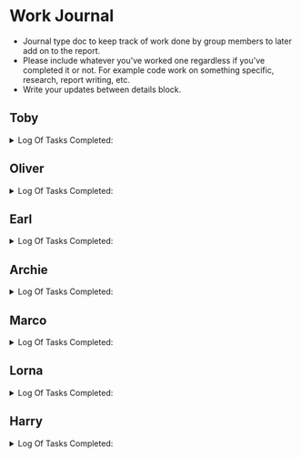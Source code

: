 # Work Journal
* Journal type doc to keep track of work done by group members to later add on to the report.
* Please include whatever you've worked one regardless if you've completed it or not. For example code work on something specific, research, report writing, etc.
* Write your updates between details block.
## Toby
<details>
<summary> 
  Log Of Tasks Completed:
</summary>

* ### _01/23:_
  * working on login screen
  * Added CSS styles
  * Added HTML
  * Deprecated due to being behind main branch
  * Created TODO
  * Created Code-Style Guide
  * Created Specification
  * Created work flow Chart


* ### _4/23:_
  * Implemented Profile picture upload
  * Implemented Profile Bio in db and profile page
  * Implemented new functions for retrieving user data from db

* ### _5/23:_
  * Edited settings page
  * Implemented profile page giving details of different users (help from Ollie)
  * Implemented LoginView with associated functions
  * Fixed password hiding/unhiding in change password
  * Fixed password change not changing password
  * Added Like system


</details>

## Oliver
<details>
<summary> 
  Log Of Tasks Completed:
</summary>

* ### _8/11/23:_
    * Created server and database through XAMPP to test usability with this project.
    * Created crude databse design using MyPhpAdmin and MySQLWorkbench.
    * Created Github Repo to share with group.

*  ### _7/2/24:_
    * Revised database schema to allign more with the project scope.
    * Developed basic web pages for use as homepage, login, and signup interfaces.
    * Implemented basic web functionality (using PHP) to connect website to database, manage session data post-login, and handle redirections as needed.

* ### _17/02/24:_
    * Added new constraints and tables to database. It is now better suited for a working model of the website. although will require some more work to make it suitable for deployment.
    * Changed the way the database is stored to two .sql files (for schema and data). This should streamline the process of building and uploading different versions of the database.
    * Created the 'Features and pages' file to list the needed pages and features that we need to discuss in our weekly meetings.
    * Reorganised the repo to make it easier to work with.
 
* ### _10/03/2024:_
    * The able on the homepage table now reads directly from the database. This code can be used elsewhere with a little modification
    * Added the associative arrays 'get_urgency_string' and 'get_resolved_status' to return the level of urgency / resolved status in a string format
    * Added the 'shorten' php function
    * Updated the style guides with some provisional rules
 
* ### _13/03/2024:_
    * Reorganised the file structure for ease of use
    * Added the scripts to give the light / dark mode bulb functionality. the scripts and CSS for this are located in the _main.js_ and _main.css_ respectively so the button can remain functional when copy & pasted
    * Changed the way we connect to the database by creating a wrapper class for mysqli
    * Changed the way the _POST is handeled in _login.php_ and _signup.php_

* ### _14/03/2024:_
    * Started work on the PHP handler, controller and View classess for the feedback reports. This can be used for getting, updating and creating enw feedback reports.
    * Started work on making a clickable-row class that will link to the relevant feedback report page when clicked on. This is currently only implemented in index.php.
    * Added the protected connect() function to the Database class. This can be used by child classes to establish a conection with the database
    * Changed some databas table structures and renamed all occurrences (in both the database and codebase) of the word _report_ with _feedback_ for continuity throughout the app and documentation.

* ### _17/03/2024:_
    * Reorganised Github repo with hopes for others to start work
    * Made some minor changes to the database schema to fix some issues Marco was having with using the new code
    * Fixed some minor bugs relating to database table names and connection. Planning to fix this my implementing a login and signup class
 
* ### _18/03/2024:_
    * Finished the first version of the feedback model and controller classes. Planning to work on view class when frontend has caught up.
    * Started and finished the first version of the model and controller classes for Login.
    * Organised all classes into namespaces and tried unsuccessfully to set up an autoloader.
    * Fully redesigned all previous PHP in the login and index pages to utilize the new classes
    * Overall a very long day (~10 hours total work)

* ### _24/03/2024:_
    * Had a meeting where we went over how we are going to incorperate the MVC design pattern and how to use the new classes. Me and Marco also updated his password recovery code to be used by the Login class.
    * Added the recovery table to the database to work with Marco's code.

* ### _29/04/2024:_
    * Fixed the homepage so it now displays feedback reports correctly.
    * Added a folder to assets where profile pictures can be stored.
    * header and homepage now display custom profile pictures rather than the default image
      
 * ### _30/04/2024:_
    * Homepage now allows for searching and filtering for feedback reports.
    * Homepage has new UI for searching, Filtering, and sorting feedback reports.
    * Feedback View class has many new methods for retrieving and formatting feedback and user data.
    * Fixed error in datbase class that incorrectly flagged 0s as empty variables.
    * Fixed footer on homepage to be in line with the rest of the page, and pushed to the bottom of the screen
    * Created new CSS classes to align homepage items correctly as it has been bugging me for a while

* ### _01/05/2024:_
    * Used AJAX to apply filters, sorting, and searching in real time.
    * Added file 'updateTable.php' to generate HTML script for table rows with posted information from the database.
    * Created 3 new listeners to update filters, process row clicks, and call AJAX when appropriate.
    * Added redirection for the table row (to the feedback.php page with the correct id tag in the url).
    * Added redirection for the username and profile picture in the feedback row (to the profile.php page with an id tag in the url).
    * Fixed the footer to make it always appear at the bottom of the page.
    * Fixed bug that required form resubmission when reloading or using the browser's back/forward buttons by allowing essential data to be cached. This makes website traversal much smoother.
    * Cleaned up commenting and formatting in multiple files including index, feedbackcontr, feedbackview, feedback, and database.
    * Fixed error in database.php where variables with values 0 or false were being flagged as empty and failing checks they should have passed.
    * Probably some other random tasks I found.

* ### _05/05/2024:_
    * Fixed bug in header caused by a variable sometimes being undefined.
    * Fixed bug in feedback.php where feedback was being shown as open when closed and vice versa.
    * Changed Homepage so filters so only closed and only resolved are now only open and only unresolved because it made more sense.
    * Added the ability to resolve feedback items as an admin or author.
    * Added new methods to feedback view 'get_feedback_exists'.
    * Added a message informing the user's when the feedback is closed and that they are unable to comment.
    * Added titles to the feedback page as there was only the text being shown before.
    * Added padding to divs in feedback.php so the page looks nicer.
    * Added guard clauses to multiple methods that were missing them.
    * Added return statements to multiple methods that were missing them.
 
* ### _06/05/2024:_
    * Started work on the report.

* ### _07/05/2024:_
    * Continued owrk on the report.
    * Added Unit tests to GitHub repo.
    * Fixed bug where user was not being deleted.
    * Amended database to ensure no errors occur after deleting user, feedback, or comments.
    * General bug fixes throughout codebase.

   
</details>

## Earl
<details>
<summary> 
  Log Of Tasks Completed:
</summary>
  
* ### _14/02/24:_
    * Created a shared document to be used as the basis for our summary report.
    * Added structure to the summary report with headings to outline the required sections as detailed on the 	  assignment brief.

* ### _25/03/24:_
    * Completed Lecture notes and extracted keywords.

* ### _31/03/24:_
    * Researched PHP, HTML, CSS and JavaScript.
    * Added Header and Footer HTML files.
    * Applied CSS consistently across all pages and centered main content.
    * Code restructuring.

* ### _1/04/24:_
    * Header buttons hidden depending on the current page.
    * Implemented logout button.
    * Improved CSS styling for forms featured on login.php, recoverPassword.php, reregisterPassword.php and signup.php.
    * Created dropdown menu for when hovering over the profile badge.
    * Added Profile and Settings buttons to hover menu.
    * Moved Logout button to hover menu.

* ### _3/04/24:_
    * Added the example content from feedback.php to index.php and linked the pages.
    * Improved styling of index.php and feedback.php.
    * Implemented "heart" button to feedback.php.
    * Added and linked empty pages for inbox, new feedback, profile and settings.
    * Linked recoverPassword.php from settings page.
    * Added colour transition for light-mode/dark-mode.
    * Improved CSS styling.
    * Moved PHP warning messages to the form box and changed colour to red.
    * Implemented requirements for the text input on the forms.
    * Added JavaScript to detect login status.

* ### _4/04/24:_
    * Added example content to profile.php.
    * Added empty profile pictures next to usernames.

* ### _5/04/24:_
    * Implemented hidden form popup to be used for account deletion.
    * Updated logout.php so that it detects the correct file path when stored in the script folder.
    * Added and linked accountDeleted.php and course.php files.
    * Organized main.css into page-specific sections and adjusted CSS class names accordingly.

* ### _7/04/24:_
    * Implemented account soft deletion functionality.
    * Added get_username, delete_account and is_active functions to Login Controller
    * Added activeAccount column to user table in database.
    * Added Home button.
    * Updated CSS.

* ### _28/04/24:_
    * Recreated TODO list to ensure that everyone know what is left to do on the project.

* ### _30/04/24:_
    * Updated Footer so that it is positioned near the bottom of the page.
    * Created changePassword.php that can be accessed from the settings menu.
    * Updated CSS so that the dropdown menu now glows purple to make it stand out.

* ### _1/05/24:_
    * Updated Profile so that the information that is displayed is clearer.
    * Added "Show Characters" checkboxes to every password box so that the user can check what password they have typed.
    * Updated the light mode/dark mode scripts so that the current theme is stored and is retrieved when moving across webpages.

</details>

## Archie
<details>
<summary> 
  Log Of Tasks Completed:
</summary>

* ### _25/02/24:_
  * Created a new FeedTrac logo and added it to the website
  * Created an example feedback page
  * Replaced the old homepage stub (a page with no actual content) with an example homepage
  * Created main.js (inside of /scripts) for storing the website's JavaScript content
  * Created main.css (inside of /stylesheets) for storing the website's CSS styles
  * Applied the fully "open" Rubik font (https://fonts.google.com/specimen/Rubik) to all pages on the website
  * Declared CSS variables for storing the website's main colour palette (--a, --b, etc.)

* ### _29/03/24:_
  * Rewrote the project's README.md to be more accurate, up to date and descriptive (including a warning for contributors about foreign key checks)
  * Replaced the broken database files stored in the GitHub repo with the ones that Oliver and Marco were actually using

* ### _28/04/24:_
  * Tweaked various elements of the project's README.md
  * Licensed the entire project under the GNU General Public License v3

* ### _29/04/24:_
  * Tweaked various elements of the project's README.md again
  * Removed the redundant /.idea directory
  * Renamed the /.Documentation directory to /Docs
  * Renamed the /feedtrac directory to /Website
  * Temporarily removed the active user check from the login page as the feature is not yet fully implemented
  * Populated the profile page with actual user info
  * Tidied and refactored the profile page
  * Renamed and slightly refactored "protected function get_username_id($userID)"
  * Added new (and refactored existing) getters for retrieving current (or any) user info

* ### _30/04/24:_
  * Redesigned the sign up page
  * Prevented new users from providing invalid form data
  * Reimplemented Earl's password visibility toggle

* ### _01/05/24 and 02/05/24:_
  * Tweaked README.md titles to be more consistent with each other
  * Created frontend-redo branch
  * Completely rewrote all the website's broken CSS styling

* ### _03/05/24:_
  * Manually merged "frontend-redo" commits into "Main"
  * Redesigned entire website CSS styling, including header and footer
  * Removed loads of pointless whitespace (and a random /div)
  * Made < head > titles reflect page content
  * Added alert badge to Inbox button
  * Made website colour palette modular by using root variables
  * Properly implemented light/dark mode (even the FeedTrac logo changes!)

* ### _04/05/24:_
  * All of the header buttons (excluding the colour mode toggle) now hide when the user is NOT logged in
  * Fixed weird whitespace under header profile button
  * Footer is now properly stuck to the bottom of the page

* ### _05/05/24:_
  * Removed more whitespace and redundant div tags
  * Fixed weird indentation on feedback page
  * Created new feedback 404 page (user gets redirect here when they try to access an invalid/deleted feedback)
  * Fixed < head > < title > on feedback page
  * Renamed various HTML classes to be more clear
  * Fixed footer on feedback page
  * Replaced hardcoded colours (and --old colours) with proper root vars to enable full dark/light mode support
  * Added stylised tags to feedback items and renamed confusing buttons

* ### _06/05/24:_
  * Restyled index.php to be more consistent with the rest of the website
  * Made < a > tags less ugly
  * Fixed footer and general styling of profile page
  * Fixed title/header on profile page
  * Added styling to feedback404.php page
  * Replaced many duplicated button classes with one single class (accent-button)
  * Added proper < head > < title > tags to various pages
  * Removed unused course.php page
  * Selectively hidden feedback action buttons based on current user permissions
  * Added fancy CSS transitions to header buttons

</details>

## Marco
<details>
<summary> 
  Log Of Tasks Completed:
</summary>

* ### _17/02/24:_
    * Researched PHP and PHP encryption, created a branch.
    * Database troubleshooting with Oliver, changed password field to varchar 255 datatype.
    * Implemented password hashing encryption, tested successfully.
 
* ### _14/03/24:_
    * Started work on forgot password implementation. Going with a simple memorable word prompt as a first attempt.
    * Researching into doing email verification.

* ### _17/03/24:_
    * DB troubleshooting, created new php page for password recovery basing it on login page.
    
* ### _18/03/24:_
    * I set an email server up to test the early version of password recovery by sending a unique token to email address associated with account it successfully sent emails upon request by website so it's a working            proof of concept, the server at some point stopped working, setting up mercury proved to be a very complex time consuming task so it's on hold for now, but it did work.
    * First half of password recovery system was concluded a new password recovery page was created with relevant forms.
 
* ### _20/03/24:_ 
  *  Finished the password recovery system, the whole recovery process works. Two new pages were created recovery password and reregister password.
  *  Created a new recovery table in database to store a temporary token and created a relation to user ID matching a specified email address.
 
* ### _26/03/24:_
  *  Lots of troubleshooting, lots of research.
  *  Finished the password recovery system again, this time it implements the new database and login classes.

* ### _30/04/2024:_
    * Created new feedback page functionality.
    * Started Observer development which involves both new feedback page and inbox page, users are now auto subscribed to their picked course and get updates on items published related to this course.
    * Added counter functionality to count newly created feedback items in inbox for display over inbox icon.
    * Updated many db tables to support said functionality.
    * Began Inbox functionality, had issues with some date fields, to be resolved.
    * Also added appropriate fields to relevant tables related to Inbox.
    
 
* ### _01/05/2024:_
    * Changed counter to only update if user is still subbed, and not alert for own feedback submissions.
    * Debugged issues with date time in database, with help from Toby.
    * Inbox now displays items newer than user account creation date, as intended, decisions made to change it to a dropdown menu displaying the same content as inbox page, with added alert counter on icon.
    * Started work on commenting system.
 
* ### _02/05/2024:_
    * Changed new feedback input box to be a text box.
    * Implemented feedback items page.
    * Implemented commenting.
    * Implemented comment count.
    * Changed date to display datetime instead of how long ago posted.
    * Re-arranged page elements for feedback page, moved text box and submit button.
    * Implemented modifiedDate updates on comment added to feedback.
    * Completely reworked and fixed inbox to display items sorted by newest modified feedback item (comments), now fixed and redirecting to correct feedback item.
    * Fixed modified date to reflect our timezone.
    * Many database fixes and tweaks.

* ### _04/05/2024:_
    * Implemented an alert reset when a user accesses the inbox.
    * Implemented a way to open and close feedback items, for admin and lecturers.
    * Implemented a way to disable commenting system when an item has been closed.
    * Added extra alerts to the event of a feedback item being opened or closed.
    * Connected header alert counter to database data.
    * Helped Toby troubleshoot rating system updates.
    * Fixed password recovery process, now displays token for debugging with same message as what would be sent through email.
 
* ### _05/05/2024:_
    *   Implemented sub/unsub button to alerts.
    *   Implemented delete feedback.
    *   Implemented delete comments.
    *   Fixed comment pics after my variable name change broke them.
    *   Changed redirection of new feedback page to index.
    *   Fixed accessing errors to login.php while already logged in.
      
    

</details>






## Lorna
<details>
<summary> 
  Log Of Tasks Completed:
</summary>
</details>


## Harry
<details>
<summary> 
  Log Of Tasks Completed:
</summary>
</details>

